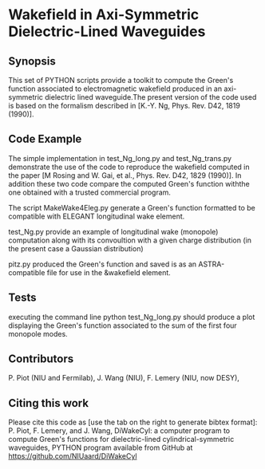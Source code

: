 # Wakefield in Axi-Symmetric Dielectric-Lined Waveguides
## Synopsis

This set of PYTHON scripts provide a toolkit to compute the Green's function
associated to electromagnetic wakefield produced in an axi-symmetric dielectric
lined waveguide.The present version of the code used is based on the formalism
described in [K.-Y. Ng, Phys. Rev. D42, 1819 (1990)]. 

## Code Example

The simple implementation in test_Ng_long.py and test_Ng_trans.py demonstrate
the use of the code to reproduce the wakefield computed in the paper [M Rosing 
and W. Gai, et al., Phys. Rev. D42, 1829 (1990)].  In addition these two code 
compare the computed Green's function withthe one obtained with a trusted commercial 
program. 

The script MakeWake4Eleg.py generate a Green's function formatted to be compatible 
with ELEGANT longitudinal wake element.  

test_Ng.py provide an example of longitudinal wake (monopole) computation along with its
convoultion with a given charge distribution (in the present case a Gaussian distribution)         

pitz.py produced the Green's function and saved is as an ASTRA-compatible file for use 
in the &wakefield element. 

## Tests

executing the command line 
python test_Ng_long.py should produce a plot displaying the Green's function 
associated to the sum of the first four monopole modes. 

## Contributors 

P. Piot (NIU and Fermilab), J. Wang (NIU), F. Lemery (NIU, now DESY), 

## Citing this work

Please cite this code as [use the tab on the right to generate bibtex format]:
P. Piot, F. Lemery, and J. Wang,  DiWakeCyl: a computer program to compute Green's functions for dielectric-lined cylindrical-symmetric waveguides, PYTHON program available from GitHub at  https://github.com/NIUaard/DiWakeCyl 
